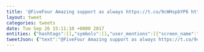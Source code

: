 ```yaml
---
title: '@FiveFour Amazing support as always https://t.co/9cWHspbYP6 https://t.co/3ekjlrUpe2'
layout: tweet
categories: tweets
date: Tue Sep 26 15:11:10 +0000 2017
entities: {"hashtags":[],"symbols":[],"user_mentions":[{"screen_name":"fivefour","name":"Five Four","id":936372114608627700,"id_str":"936372114608627712","indices":[0,9]}],"urls":[{"url":"https://t.co/9cWHspbYP6","expanded_url":"http://take.ms/wNSal","display_url":"take.ms/wNSal","indices":[36,59]},{"url":"https://t.co/3ekjlrUpe2","expanded_url":"https://twitter.com/FiveFour/status/912452236743192576","display_url":"twitter.com/FiveFour/statu…","indices":[60,83]}]}
tweetJson: {"text":"@FiveFour Amazing support as always https://t.co/9cWHspbYP6 https://t.co/3ekjlrUpe2"}
---
```


